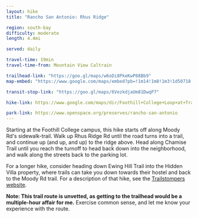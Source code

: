 ```yaml
---
layout: hike
title: "Rancho San Antonio: Rhus Ridge"

region: south-bay
difficulty: moderate
length: 4.4mi

served: daily

travel-time: 19min
travel-time-from: Mountain View Caltrain

trailhead-link: "https://goo.gl/maps/w6oDi8PkeKwP88Bb9"
map-embed: "https://www.google.com/maps/embed?pb=!1m14!1m8!1m3!1d50718.710834472324!2d-122.1426783!3d37.3917377!3m2!1i1024!2i768!4f13.1!3m3!1m2!1s0x808fb1af9e7361a9%3A0x285f3dd5daadee07!2sRhus%20Ridge%20Trailhead!5e0!3m2!1sen!2sus!4v1687410178922!5m2!1sen!2sus"

transit-stop-link: "https://goo.gl/maps/6VezkdjaUm81DwqP7"

hike-link: https://www.google.com/maps/dir/Foothill+College+Loop+at+Transit+Center/Rhus+Ridge+Trailhead/37.3448818,-122.1345373/37.3477259,-122.1248921/El+Monte+%26+Stonebrook/@37.3514982,-122.1337744,3653m/data=!3m1!1e3!4m22!4m21!1m5!1m1!1s0x808fb100d05b619f:0xe5112c2a8173d409!2m2!1d-122.12692!2d37.35963!1m5!1m1!1s0x808fb1af9e7361a9:0x285f3dd5daadee07!2m2!1d-122.1377972!2d37.3519476!1m0!1m0!1m5!1m1!1s0x808fb10414e9d283:0xb458a1297969c08d!2m2!1d-122.1221771!2d37.359558!3e2

park-link: https://www.openspace.org/preserves/rancho-san-antonio
---
```


Starting at the Foothill College campus, this hike starts off along Moody Rd's sidewalk-trail. Walk up Rhus Ridge Rd until the road turns into a trail, and continue up (and up, and up) to the ridge above. Head along Chamise Trail until you reach the turnoff to head back down into the neighborhood, and walk along the streets back to the parking lot.

For a longer hike, consider heading down Ewing Hill Trail into the Hidden Villa property, where trails can take you down towards their hostel and back to the Moody Rd trail. For a description of that hike, see the [Trailstompers website](http://www.trailstompers.com/hidden-villa-from-foothill-college-trail-run.html). 

**Note: This trail route is unvetted, as getting to the trailhead would be a multiple-hour affair for me.** Exercise common sense, and let me know your experience with the route.